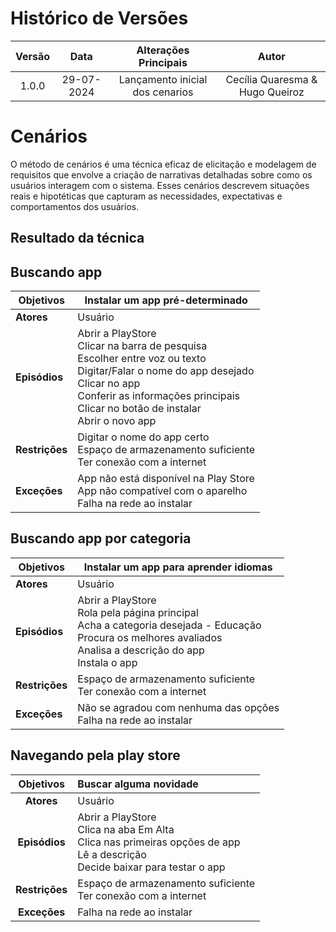 # Histórico de Versões

| **Versão** | **Data** | **Alterações Principais** | **Autor** |
| :--: | :--: | :--: | :--: | 
| 1.0.0 | 29-07-2024 | Lançamento inicial dos cenarios | Cecília Quaresma & Hugo Queiroz |

# Cenários

O método de cenários é uma técnica eficaz de elicitação e modelagem de requisitos que envolve a criação de narrativas detalhadas sobre como os usuários interagem com o sistema. Esses cenários descrevem situações reais e hipotéticas que capturam as necessidades, expectativas e comportamentos dos usuários.

## Resultado da técnica

## Buscando app

| **Objetivos**        | Instalar um app pré-determinado                                 |
|----------------------|-----------------------------------------------------------------|
| **Atores**           | Usuário                                                         |
| **Episódios**        | Abrir a PlayStore<br>Clicar na barra de pesquisa<br>Escolher entre voz ou texto<br>Digitar/Falar o nome do app desejado<br>Clicar no app<br>Conferir as informações principais<br>Clicar no botão de instalar<br>Abrir o novo app |
| **Restrições**       | Digitar o nome do app certo<br>Espaço de armazenamento suficiente<br>Ter conexão com a internet |
| **Exceções**         | App não está disponível na Play Store<br>App não compatível com o aparelho<br>Falha na rede ao instalar |

## Buscando app por categoria

| **Objetivos**        | Instalar um app para aprender idiomas                          |
|----------------------|----------------------------------------------------------------|
| **Atores**           | Usuário                                                        |
| **Episódios**        | Abrir a PlayStore<br>Rola pela página principal<br>Acha a categoria desejada - Educação<br>Procura os melhores avaliados<br>Analisa a descrição do app<br>Instala o app |
| **Restrições**       | Espaço de armazenamento suficiente<br>Ter conexão com a internet |
| **Exceções**         | Não se agradou com nenhuma das opções<br>Falha na rede ao instalar |


## Navegando pela play store

| **Objetivos**        | Buscar alguma novidade                            |
| :--: | :-- |
| **Atores**           | Usuário                                           |
| **Episódios**        | Abrir a PlayStore<br>Clica na aba Em Alta<br>Clica nas primeiras opções de app<br>Lê a descrição<br>Decide baixar para testar o app |
| **Restrições**       | Espaço de armazenamento suficiente<br>Ter conexão com a internet |
| **Exceções**         | Falha na rede ao instalar                         |